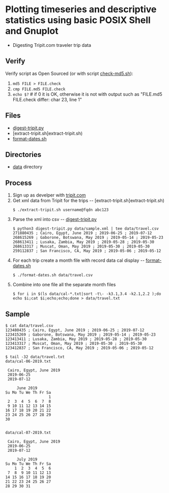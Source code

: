 # Plotting timeseries and descriptive statistics using basic POSIX Shell and Gnuplot
* Digesting Tripit.com traveler trip data

## Verify
Verify script as Open Sourced (or with script [check-md5.sh](check-md5.sh)):
1. `md5 FILE > FILE.check`
1. `cmp FILE.md5 FILE.check`        
1. `echo $?` # if 0 it is OK, otherwise it is not with output such as "FILE.md5 FILE.check differ: char 23, line 1"

## Files
* [digest-tripit.py](digest-tripit.py)
* [extract-tripit.sh]extract-tripit.sh)
* [format-dates.sh](format-dates.sh)

## Directories
* [data](data) directory

## Process
1. Sign up as develper with [tripit.com](tripit.com)
1. Get xml data from Tripit for the trips -- [extract-tripit.sh]extract-tripit.sh)
   ```
   $ ./extract-tripit.sh username@fqdn abc123
   ```
1. Parse the xml into csv -- [digest-tripit.py](digest-tripit.py)
   ```
   $ python3 digest-tripit.py data/sample.xml | tee data/travel.csv
   271880435 ; Cairo, Egypt, June 2019 ; 2019-06-25 ; 2019-07-12
   268615269 ; Gaborone, Botswana, May 2019 ; 2019-05-14 ; 2019-05-23
   268613411 ; Lusaka, Zambia, May 2019 ; 2019-05-28 ; 2019-05-30
   268613317 ; Muscat, Oman, May 2019 ; 2019-05-30 ; 2019-05-30
   259112837 ; San Francisco, CA, May 2019 ; 2019-05-06 ; 2019-05-12
   ```
1. For each trip create a month file with record data cal display -- [format-dates.sh](format-dates.sh)
   ```
   $ ./format-dates.sh data/travel.csv
   ```
1. Combine into one file all the separate month files
   ```
   $ for i in $(ls data/cal-*.txt|sort -t\- -k3.1,3.4 -k2.1,2.2 );do echo $i;cat $i;echo;echo;done > data/travel.txt                
   ```

## Sample
```
$ cat data/travel.csv
123480435 ; Cairo, Egypt, June 2019 ; 2019-06-25 ; 2019-07-12
123415269 ; Gaborone, Botswana, May 2019 ; 2019-05-14 ; 2019-05-23
123413411 ; Lusaka, Zambia, May 2019 ; 2019-05-28 ; 2019-05-30
123413317 ; Muscat, Oman, May 2019 ; 2019-05-30 ; 2019-05-30
123412837 ; San Francisco, CA, May 2019 ; 2019-05-06 ; 2019-05-12

$ tail -32 data/travel.txt
data/cal-06-2019.txt

 Cairo, Egypt, June 2019 
 2019-06-25 
 2019-07-12

     June 2019        
Su Mo Tu We Th Fr Sa  
                   1  
 2  3  4  5  6  7  8  
 9 10 11 12 13 14 15  
16 17 18 19 20 21 22  
23 24 25 26 27 28 29  
30                    


data/cal-07-2019.txt

 Cairo, Egypt, June 2019 
 2019-06-25 
 2019-07-12

     July 2019        
Su Mo Tu We Th Fr Sa  
    1  2  3  4  5  6  
 7  8  9 10 11 12 13  
14 15 16 17 18 19 20  
21 22 23 24 25 26 27  
28 29 30 31           
```
